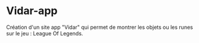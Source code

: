 # Vidar-app
Création d'un site app "Vidar" qui permet de montrer les objets ou les runes sur le jeu : League Of Legends.
